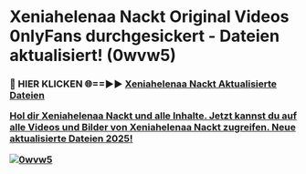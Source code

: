 # Xeniahelenaa Nackt Original Videos 0nlyFans durchgesickert - Dateien aktualisiert! (0wvw5)

<h3>🔴 HIER KLICKEN 🌐==►► <a href="https://tinyurl.com/h6vf6nb8" rel="nofollow">Xeniahelenaa Nackt Aktualisierte Dateien

Hol dir Xeniahelenaa Nackt und alle Inhalte. Jetzt kannst du auf alle Videos und Bilder von Xeniahelenaa Nackt zugreifen. Neue aktualisierte Dateien 2025!

[![0wvw5](https://i.imgur.com/sD4kR3V.gif)](https://tinyurl.com/h6vf6nb8)
